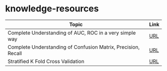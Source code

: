 # knowledge-resources
Topic | Link
------------ | -------------
Complete Understanding of AUC, ROC in a very simple way | [URL](https://towardsdatascience.com/understanding-auc-roc-curve-68b2303cc9c5)
Complete Understanding of Confusion Matrix, Precision, Recall | [URL](https://towardsdatascience.com/understanding-confusion-matrix-a9ad42dcfd62)
Stratified K Fold Cross Validation | [URL](https://www.geeksforgeeks.org/stratified-k-fold-cross-validation/)

